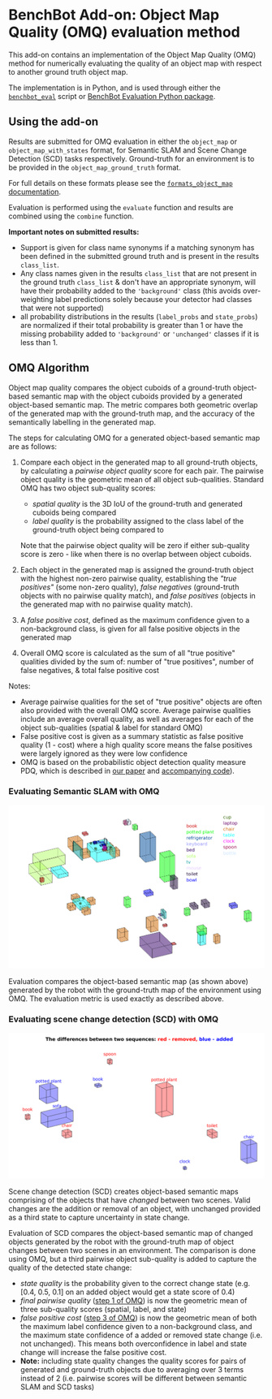 # BenchBot Add-on: Object Map Quality (OMQ) evaluation method

This add-on contains an implementation of the Object Map Quality (OMQ) method for numerically evaluating the quality of an object map with respect to another ground truth object map.

The implementation is in Python, and is used through either the [`benchbot_eval`](https://github.com/qcr/benchbot) script or [BenchBot Evaluation Python package](https://github.com/qcr/benchbot_eval).

## Using the add-on

Results are submitted for OMQ evaluation in either the `object_map` or `object_map_with_states` format, for Semantic SLAM and Scene Change Detection (SCD) tasks respectively.
Ground-truth for an environment is to be provided in the `object_map_ground_truth` format.

For full details on these formats please see the [`formats_object_map` documentation](https://github.com/benchbot-addons/formats_object_map).

Evaluation is performed using the `evaluate` function and results are combined using the `combine` function.

**Important notes on submitted results:**

- Support is given for class name synonyms if a matching synonym has been defined in the submitted ground truth and is present in the results `class_list`.
- Any class names given in the results `class_list` that are not present in the ground truth `class_list` & don't have an appropriate synonym, will have their probability added to the `'background'` class (this avoids over-weighting label predictions solely because your detector had classes that were not supported)
- all probability distributions in the results (`label_probs` and `state_probs`) are normalized if their total probability is greater than 1 or have the missing probability added to `'background'` or `'unchanged'` classes if it is less than 1.

## OMQ Algorithm

Object map quality compares the object cuboids of a ground-truth object-based semantic map with the object cuboids provided by a generated object-based semantic map. The metric compares both geometric overlap of the generated map with the ground-truth map, and the accuracy of the semantically labelling in the generated map.

The steps for calculating OMQ for a generated object-based semantic map are as follows:

1. Compare each object in the generated map to all ground-truth objects, by calculating a _pairwise object quality_ score for each pair. The pairwise object quality is the geometric mean of all object sub-qualities. Standard OMQ has two object sub-quality scores:

   - _spatial quality_ is the 3D IoU of the ground-truth and generated cuboids being compared
   - _label quality_ is the probability assigned to the class label of the ground-truth object being compared to

   Note that the pairwise object quality will be zero if either sub-quality score is zero - like when there is no overlap between object cuboids.

2. Each object in the generated map is assigned the ground-truth object with the highest non-zero pairwise quality, establishing the _"true positives"_ (some non-zero quality), _false negatives_ (ground-truth objects with no pairwise quality match), and _false positives_ (objects in the generated map with no pairwise quality match).

3. A _false positive cost_, defined as the maximum confidence given to a non-background class, is given for all false positive objects in the generated map

4. Overall OMQ score is calculated as the sum of all "true positive" qualities divided by the sum of: number of "true positives", number of false negatives, & total false positive cost

Notes:

- Average pairwise qualities for the set of "true positive" objects are often also provided with the overall OMQ score. Average pairwise qualities include an average overall quality, as well as averages for each of the object sub-qualities (spatial & label for standard OMQ)
- False positive cost is given as a summary statistic as false positive quality (1 - cost) where a high quality score means the false positives were largely ignored as they were low confidence
- OMQ is based on the probabilistic object detection quality measure PDQ, which is described in [our paper](http://openaccess.thecvf.com/content_WACV_2020/papers/Hall_Probabilistic_Object_Detection_Definition_and_Evaluation_WACV_2020_paper.pdf) and [accompanying code](https://github.com/david2611/pdq_evaluation)).

### Evaluating Semantic SLAM with OMQ

![semantic_slam_object_map](./.docs/semantic_slam_obmap.png)

Evaluation compares the object-based semantic map (as shown above) generated by the robot with the ground-truth map of the environment using OMQ. The evaluation metric is used exactly as described above.

### Evaluating scene change detection (SCD) with OMQ

![scene_change_detection_object_map](./.docs/scd_obmap.png)

Scene change detection (SCD) creates object-based semantic maps comprising of the objects that have _changed_ between two scenes. Valid changes are the addition or removal of an object, with unchanged provided as a third state to capture uncertainty in state change.

Evaluation of SCD compares the object-based semantic map of changed objects generated by the robot with the ground-truth map of object changes between two scenes in an environment. The comparison is done using OMQ, but a third pairwise object sub-quality is added to capture the quality of the detected state change:

- _state quality_ is the probability given to the correct change state (e.g. [0.4, 0.5, 0.1] on an added object would get a state score of 0.4)
- _final pairwise quality_ ([step 1 of OMQ](<#object-map-quality-(omq)>)) is now the geometric mean of three sub-quality scores (spatial, label, and state)
- _false positive cost_ ([step 3 of OMQ](<#object-map-quality-(omq)>)) is now the geometric mean of both the maximum label confidence given to a non-background class, and the maximum state confidence of a added or removed state change (i.e. not unchanged). This means both overconfidence in label and state change will increase the false positive cost.
- **Note:** including state quality changes the quality scores for pairs of generated and ground-truth objects due to averaging over 3 terms instead of 2 (i.e. pairwise scores will be different between semantic SLAM and SCD tasks)
